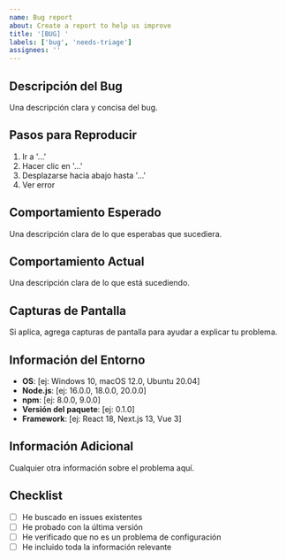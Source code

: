 ```yaml
---
name: Bug report
about: Create a report to help us improve
title: '[BUG] '
labels: ['bug', 'needs-triage']
assignees: ''
---
```


## Descripción del Bug
Una descripción clara y concisa del bug.

## Pasos para Reproducir
1. Ir a '...'
2. Hacer clic en '...'
3. Desplazarse hacia abajo hasta '...'
4. Ver error

## Comportamiento Esperado
Una descripción clara de lo que esperabas que sucediera.

## Comportamiento Actual
Una descripción clara de lo que está sucediendo.

## Capturas de Pantalla
Si aplica, agrega capturas de pantalla para ayudar a explicar tu problema.

## Información del Entorno
- **OS**: [ej: Windows 10, macOS 12.0, Ubuntu 20.04]
- **Node.js**: [ej: 16.0.0, 18.0.0, 20.0.0]
- **npm**: [ej: 8.0.0, 9.0.0]
- **Versión del paquete**: [ej: 0.1.0]
- **Framework**: [ej: React 18, Next.js 13, Vue 3]

## Información Adicional
Cualquier otra información sobre el problema aquí.

## Checklist
- [ ] He buscado en issues existentes
- [ ] He probado con la última versión
- [ ] He verificado que no es un problema de configuración
- [ ] He incluido toda la información relevante
